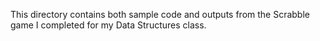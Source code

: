 This directory contains both sample code and outputs from the Scrabble game
I completed for my Data Structures class.
 
